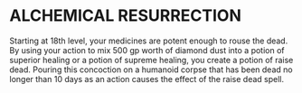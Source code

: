 # ALCHEMICAL RESURRECTION

Starting at 18th level, your medicines are potent enough to rouse the dead. By using your action to mix 500 gp worth of diamond dust into a potion of superior healing or a potion of supreme healing, you create a potion of raise dead. Pouring this concoction on a humanoid corpse that has been dead no longer than 10 days as an action causes the effect of the raise dead spell.